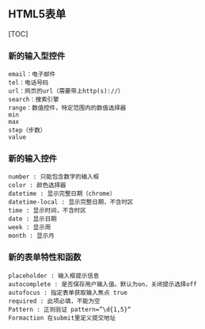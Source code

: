 ## HTML5表单
[TOC]
### 新的输入型控件

```
email：电子邮件
tel：电话号码
url：网页的url（需要带上http(s)://）
search：搜索引擎
range：数值控件，特定范围内的数值选择器 
min
max
step（步数）
value
```

### 新的输入控件

```
number : 只能包含数字的输入框 
color : 颜色选择器 
datetime : 显示完整日期（chrome） 
datetime-local : 显示完整日期，不含时区 
time : 显示时间，不含时区 
date : 显示日期 
week : 显示周 
month : 显示月
```

### 新的表单特性和函数

```
placeholder : 输入框提示信息 
autocomplete : 是否保存用户输入值。默认为on，关闭提示选择off 
autofocus : 指定表单获取输入焦点 true 
required : 此项必填，不能为空 
Pattern : 正则验证 pattern=”\d{1,5}“ 
Formaction 在submit里定义提交地址
```

